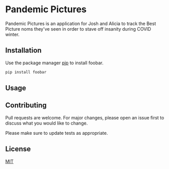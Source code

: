 # Pandemic Pictures

Pandemic Pictures is an application for Josh and Alicia to track the Best Picture noms they've seen in order to stave off insanity during COVID winter.

## Installation

Use the package manager [pip](https://pip.pypa.io/en/stable/) to install foobar.

```bash
pip install foobar
```

## Usage


## Contributing
Pull requests are welcome. For major changes, please open an issue first to discuss what you would like to change.

Please make sure to update tests as appropriate.

## License
[MIT](https://choosealicense.com/licenses/mit/)
